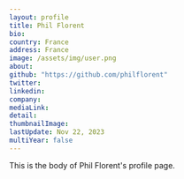 ```yaml
---
layout: profile
title: Phil Florent
bio: 
country: France
address: France
image: /assets/img/user.png
about: 
github: "https://github.com/philflorent"
twitter:
linkedin: 
company: 
mediaLink:
detail: 
thumbnailImage:
lastUpdate: Nov 22, 2023
multiYear: false
---
```


This is the body of Phil Florent's profile page.
